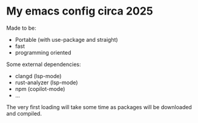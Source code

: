 # My emacs config circa 2025

Made to be:
- Portable (with use-package and straight)
- fast
- programming oriented

Some external dependencies:
- clangd (lsp-mode)
- rust-analyzer (lsp-mode)
- npm (copilot-mode)
- ...

The very first loading will take some time as packages will be downloaded and compiled.